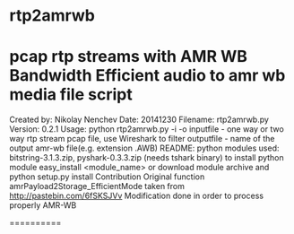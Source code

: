 rtp2amrwb
=========
pcap rtp streams with AMR WB Bandwidth Efficient audio to amr wb media file script
=========
Created by: Nikolay Nenchev
Date: 20141230
Filename: rtp2amrwb.py
Version: 0.2.1
Usage: python rtp2amrwb.py -i <inputfile> -o <outputfile>
inputfile - one way or two way rtp stream pcap file,
use Wireshark to filter
outputfile - name of the output amr-wb file(e.g. extension .AWB)
README:
python modules used: bitstring-3.1.3.zip,
pyshark-0.3.3.zip (needs tshark binary)
to install python module
easy_install <module_name> or
download module archive and python setup.py install
Contribution
Original function amrPayload2Storage_EfficientMode taken from
http://pastebin.com/6fSKSJVv
Modification done in order to process properly AMR-WB

==========
